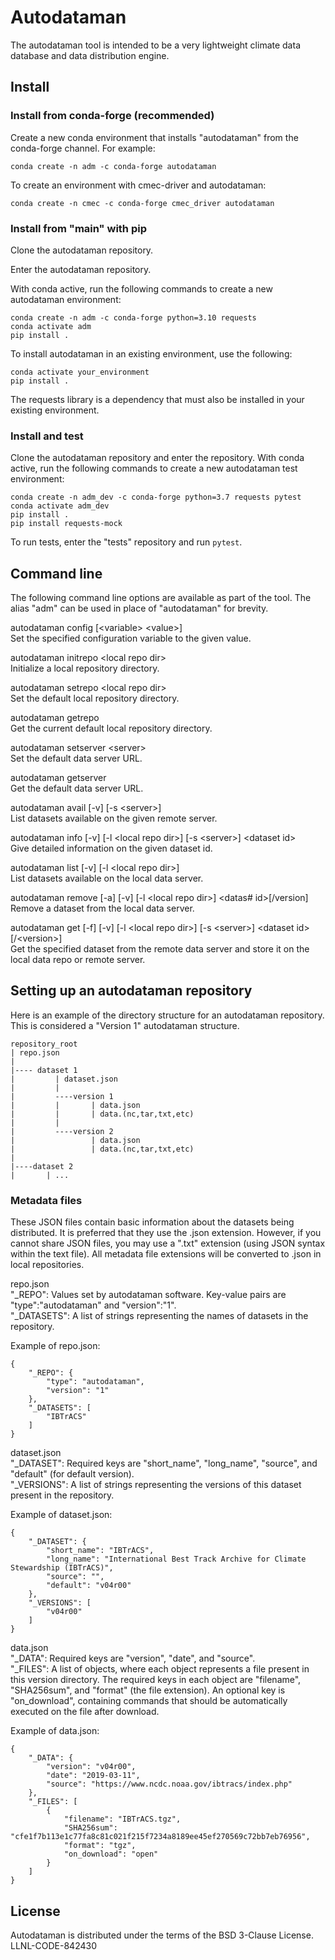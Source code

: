# Autodataman

The autodataman tool is intended to be a very lightweight climate data database and data distribution engine.  

## Install

### Install from conda-forge (recommended)

Create a new conda environment that installs "autodataman" from the conda-forge channel. For example:
```
conda create -n adm -c conda-forge autodataman
```
To create an environment with cmec-driver and autodataman:
```
conda create -n cmec -c conda-forge cmec_driver autodataman
```

### Install from "main" with pip
Clone the autodataman repository.

Enter the autodataman repository.

With conda active, run the following commands to create a new autodataman environment:
```
conda create -n adm -c conda-forge python=3.10 requests
conda activate adm
pip install .
```

To install autodataman in an existing environment, use the following:
```
conda activate your_environment
pip install .
```

The requests library is a dependency that must also be installed in your existing environment.

### Install and test
Clone the autodataman repository and enter the repository. With conda active, run the following commands to create a new autodataman test environment:
```
conda create -n adm_dev -c conda-forge python=3.7 requests pytest
conda activate adm_dev
pip install .
pip install requests-mock
```

To run tests, enter the "tests" repository and run `pytest`.

## Command line
The following command line options are available as part of the tool. The alias "adm" can be used in place of "autodataman" for brevity.

autodataman config [\<variable\> \<value\>]  
Set the specified configuration variable to the given value.

autodataman initrepo \<local repo dir\>  
Initialize a local repository directory.

autodataman setrepo \<local repo dir\>  
Set the default local repository directory.

autodataman getrepo  
Get the current default local repository directory.

autodataman setserver \<server\>  
Set the default data server URL.

autodataman getserver  
Get the default data server URL.

autodataman avail [-v] [-s \<server\>]  
List datasets available on the given remote server.

autodataman info [-v] [-l \<local repo dir\>] [-s \<server\>] \<dataset id\>  
Give detailed information on the given dataset id.

autodataman list [-v] [-l \<local repo dir\>]  
List datasets available on the local data server.

autodataman remove [-a] [-v] [-l \<local repo dir\>] \<datas#  id\>[/version]  
Remove a dataset from the local data server.

autodataman get [-f] [-v] [-l \<local repo dir\>]  [-s \<server\>] \<dataset id\>[/\<version\>]  
Get the specified dataset from the remote data server and store it on the local data repo or remote server.

## Setting up an autodataman repository

Here is an example of the directory structure for an autodataman repository. This is considered a "Version 1" autodataman structure.  

```
repository_root
| repo.json
|
|---- dataset 1
|         | dataset.json
|         |
|         ----version 1
|         |       | data.json
|         |       | data.(nc,tar,txt,etc)
|         |   
|         ----version 2
|                 | data.json
|                 | data.(nc,tar,txt,etc)
|
|----dataset 2
|       | ...
```

### Metadata files

These JSON files contain basic information about the datasets being distributed. It is preferred that they use the .json extension. However, if you cannot share JSON files, you may use a ".txt" extension (using JSON syntax within the text file). All metadata file extensions will be converted to .json in local repositories.

repo.json   
"_REPO": Values set by autodataman software. Key-value pairs are "type":"autodataman" and "version":"1".  
"_DATASETS": A list of strings representing the names of datasets in the repository.  

Example of repo.json:  
```
{
    "_REPO": {
        "type": "autodataman",
        "version": "1"
    },
    "_DATASETS": [
        "IBTrACS"
    ]
}
```

dataset.json  
"_DATASET": Required keys are "short_name", "long_name", "source", and "default" (for default version).  
"_VERSIONS": A list of strings representing the versions of this dataset present in the repository.  

Example of dataset.json:  
```
{
    "_DATASET": {
        "short_name": "IBTrACS",
        "long_name": "International Best Track Archive for Climate Stewardship (IBTrACS)",
        "source": "",
        "default": "v04r00"
    },
    "_VERSIONS": [
        "v04r00"
    ]
}
```

data.json  
"_DATA": Required keys are "version", "date", and "source".  
"_FILES": A list of objects, where each object represents a file present in this version directory. The required keys in each object are "filename", "SHA256sum", and "format" (the file extension). An optional key is "on_download", containing commands that should be automatically executed on the file after download.  

Example of data.json:  
```
{
    "_DATA": {
        "version": "v04r00",
        "date": "2019-03-11",
        "source": "https://www.ncdc.noaa.gov/ibtracs/index.php"
    },
    "_FILES": [
        {
            "filename": "IBTrACS.tgz",
            "SHA256sum": "cfe1f7b113e1c77fa8c81c021f215f7234a8189ee45ef270569c72bb7eb76956",
            "format": "tgz",
            "on_download": "open"
        }
    ]
}
```

## License
Autodataman is distributed under the terms of the BSD 3-Clause License.  
LLNL-CODE-842430
